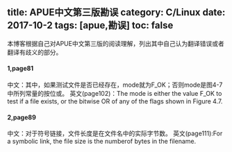 title: APUE中文第三版勘误
category: C/Linux
date: 2017-10-2
tags: [apue,勘误]
toc: false
---
本博客根据自己对APUE中文第三版的阅读理解，列出其中自己认为翻译错误或者翻译有歧义的部分。

#### 1,page81
中文：其中，如果测试文件是否已经存在，mode就为F_OK；否则mode是图4-7中所列常量的按位或。
英文(page102)：The mode is either the value F_OK to test if a file exists, or the bitwise OR of any of the flags shown in Figure 4.7.

#### 2,page89
中文：对于符号链接，文件长度是在文件名中的实际字节数。
英文(page111):For a symbolic link, the file size is the numberof bytes in the filename. 
<!--more-->

